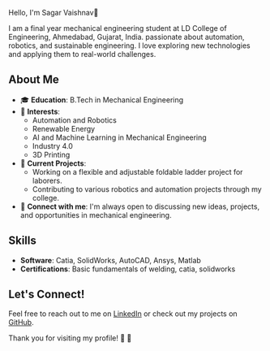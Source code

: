  Hello, I'm Sagar Vaishnav👋

I am a final year mechanical engineering student at LD College of Engineering, Ahmedabad, Gujarat, India. passionate about automation, robotics, and sustainable engineering. I love exploring new technologies and applying them to real-world challenges.

## About Me

- 🎓 **Education**: B.Tech in Mechanical Engineering
- 🌱 **Interests**: 
  - Automation and Robotics
  - Renewable Energy
  - AI and Machine Learning in Mechanical Engineering
  - Industry 4.0
  - 3D Printing
- 🔭 **Current Projects**: 
  - Working on a flexible and adjustable foldable ladder project for laborers.
  - Contributing to various robotics and automation projects through my college.
- 💬 **Connect with me**: I'm always open to discussing new ideas, projects, and opportunities in mechanical engineering.

## Skills

 
- **Software**: Catia, SolidWorks, AutoCAD, Ansys, Matlab
- **Certifications**: Basic fundamentals of welding, catia, solidworks

## Let's Connect!

Feel free to reach out to me on [LinkedIn](www.linkedin.com/in/sagar-vaishnav-7148b2240) or check out my projects on [GitHub](your-github-url).

Thank you for visiting my profile! 🚀 👋 


<!---
sagarvaishnav03/sagarvaishnav03 is a ✨ special ✨ repository because its `README.md` (this file) appears on your GitHub profile.
You can click the Preview link to take a look at your changes.
--->
